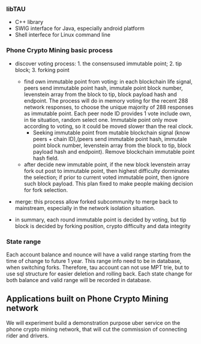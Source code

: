 ### libTAU
* C++ library
* SWIG interface for Java, especially android platform
* Shell interfece for Linux command line

### Phone Crypto Mining basic process
* discover voting process: 1. the consensused immutable point; 2. tip block; 3. forking point
    * find own immutable point from voting: in each blockchain life signal, peers send immutable point hash, immutale point block number, levenstein array from the block to tip, block payload hash and endpoint. The process will do in memory voting for the recent 288 network responses, to choose the unique majority of 288 responses as immutable point. Each peer node ID provides 1 vote include own, in tie situation, random select one. Immutable point only move according to voting, so it could be moved slower than the real clock.
      * Seeking immutable point from mutable blockchain signal (know peers + chain ID),(peers send immutable point hash, immutale point block number, levenstein array from the block to tip, block payload hash and endpoint). Remove blockchain immutable point hash field. 
    * after decide new immutable point, if the new block levenstein array fork out post to immutable point, then highest difficulty dorminates the selection; if prior to current voted immutable point, then ignore such block payload. This plan fixed to make people making decision for fork selection.
* merge: this process allow forked subcommunity to merge back to mainstream, especially in the network isolation situation. 
        
* in summary, each round immutable point is decided by voting, but tip block is decided by forking position, crypto difficulty and data integrity

### State range
Each account balance and nounce will have a valid range starting from the time of change to future 1 year. This range info need to be in database, when switching forks. Therefore, tau account can not use MPT trie, but to use sql structure for easier deletion and rolling back. Each state change for both balance and valid range will be recorded in database. 

## Applications built on Phone Crypto Mining network
We will experiment build a demonstration purpose uber service on the phone crypto mining network, that will cut the commission of connecting rider and drivers. 

